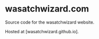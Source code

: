 # wasatchwizard.com

Source code for the wasatchwizard website.

Hosted at [wasatchwizard.github.io].

